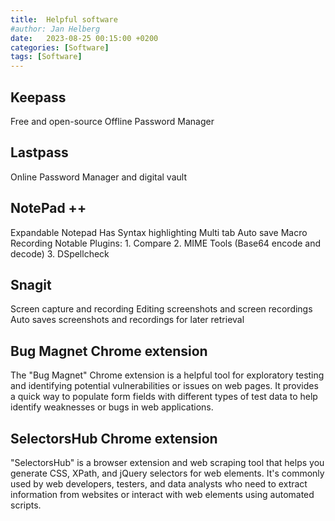 ```yaml
---
title:  Helpful software
#author: Jan Helberg
date:   2023-08-25 00:15:00 +0200
categories: [Software]
tags: [Software]
---
```

## Keepass
Free and open-source Offline Password Manager

## Lastpass
Online Password Manager and digital vault

## NotePad ++
Expandable Notepad
Has Syntax highlighting
Multi tab
Auto save
Macro Recording
Notable Plugins:
    1. Compare
    2. MIME Tools (Base64 encode and decode)
    3. DSpellcheck

## Snagit
Screen capture and recording
Editing screenshots and screen recordings
Auto saves screenshots and recordings for later retrieval

## Bug Magnet Chrome extension
The "Bug Magnet" Chrome extension is a helpful tool for exploratory testing and identifying potential vulnerabilities or issues on web pages. It provides a quick way to populate form fields with different types of test data to help identify weaknesses or bugs in web applications.

## SelectorsHub Chrome extension
"SelectorsHub" is a browser extension and web scraping tool that helps you generate CSS, XPath, and jQuery selectors for web elements. It's commonly used by web developers, testers, and data analysts who need to extract information from websites or interact with web elements using automated scripts.